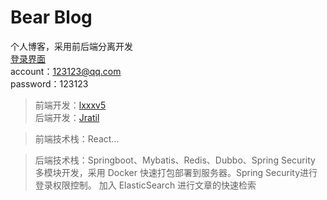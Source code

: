 # Bear Blog  

个人博客，采用前后端分离开发  
[登录界面](http://blog.jratil.co)  
account：123123@qq.com  
password：123123  
    
> 前端开发：[lxxxv5](https://github.com/lxxxv5)  
> 后端开发：[Jratil](https://github.com/Jratil)  
   
> 前端技术栈：React... 
  
> 后端技术栈：Springboot、Mybatis、Redis、Dubbo、Spring Security
> 多模块开发，采用 Docker 快速打包部署到服务器。Spring Security进行登录权限控制。
> 加入 ElasticSearch 进行文章的快速检索
  

